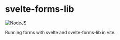 # svelte-forms-lib
[![NodeJS](https://github.com/jsbase/svelte-forms-lib/actions/workflows/nodejs.yml/badge.svg?branch=main)](https://github.com/jsbase/svelte-forms-lib/actions/workflows/nodejs.yml)

Running forms with svelte and svelte-forms-lib in vite.

